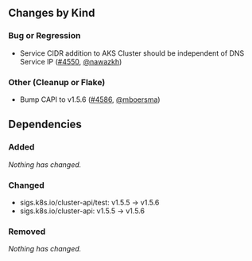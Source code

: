 ## Changes by Kind

### Bug or Regression

- Service CIDR addition to AKS Cluster should be independent of DNS Service IP ([#4550](https://github.com/kubernetes-sigs/cluster-api-provider-azure/pull/4550), [@nawazkh](https://github.com/k8s-infra-cherrypick-robot))

### Other (Cleanup or Flake)

- Bump CAPI to v1.5.6 ([#4586](https://github.com/kubernetes-sigs/cluster-api-provider-azure/pull/4586), [@mboersma](https://github.com/mboersma))

## Dependencies

### Added
_Nothing has changed._

### Changed
- sigs.k8s.io/cluster-api/test: v1.5.5 → v1.5.6
- sigs.k8s.io/cluster-api: v1.5.5 → v1.5.6

### Removed
_Nothing has changed._
